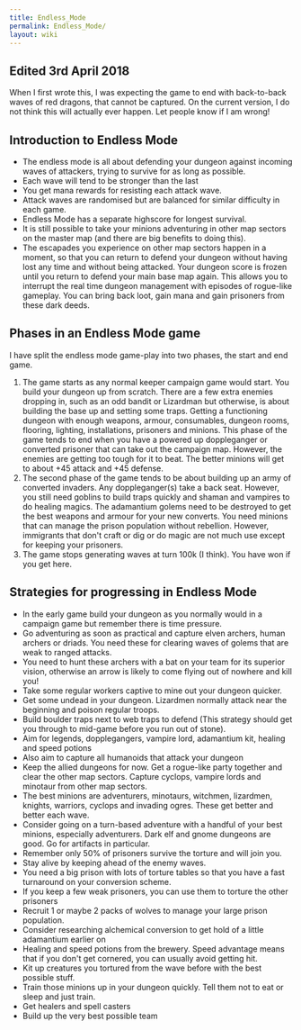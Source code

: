 ```yaml
---
title: Endless_Mode
permalink: Endless_Mode/
layout: wiki
---
```


Edited 3rd April 2018
---------------------

When I first wrote this, I was expecting the game to end with
back-to-back waves of red dragons, that cannot be captured. On the
current version, I do not think this will actually ever happen. Let
people know if I am wrong!

Introduction to Endless Mode
----------------------------

-   The endless mode is all about defending your dungeon against
    incoming waves of attackers, trying to survive for as long as
    possible.
-   Each wave will tend to be stronger than the last
-   You get mana rewards for resisting each attack wave.
-   Attack waves are randomised but are balanced for similar difficulty
    in each game.
-   Endless Mode has a separate highscore for longest survival.
-   It is still possible to take your minions adventuring in other map
    sectors on the master map (and there are big benefits to doing
    this).
-   The escapades you experience on other map sectors happen in a
    moment, so that you can return to defend your dungeon without having
    lost any time and without being attacked. Your dungeon score is
    frozen until you return to defend your main base map again. This
    allows you to interrupt the real time dungeon management with
    episodes of rogue-like gameplay. You can bring back loot, gain mana
    and gain prisoners from these dark deeds.

Phases in an Endless Mode game
------------------------------

I have split the endless mode game-play into two phases, the start and
end game.

1.  The game starts as any normal keeper campaign game would start. You
    build your dungeon up from scratch. There are a few extra enemies
    dropping in, such as an odd bandit or Lizardman but otherwise, is
    about building the base up and setting some traps. Getting a
    functioning dungeon with enough weapons, armour, consumables,
    dungeon rooms, flooring, lighting, installations, prisoners and
    minions. This phase of the game tends to end when you have a powered
    up doppleganger or converted prisoner that can take out the campaign
    map. However, the enemies are getting too tough for it to beat. The
    better minions will get to about +45 attack and +45 defense.
2.  The second phase of the game tends to be about building up an army
    of converted invaders. Any doppleganger(s) take a back seat.
    However, you still need goblins to build traps quickly and shaman
    and vampires to do healing magics. The adamantium golems need to be
    destroyed to get the best weapons and armour for your new converts.
    You need minions that can manage the prison population without
    rebellion. However, immigrants that don't craft or dig or do magic
    are not much use except for keeping your prisoners.
3.  The game stops generating waves at turn 100k (I think). You have won
    if you get here.

Strategies for progressing in Endless Mode
------------------------------------------

-   In the early game build your dungeon as you normally would in a
    campaign game but remember there is time pressure.
-   Go adventuring as soon as practical and capture elven archers, human
    archers or driads. You need these for clearing waves of golems that
    are weak to ranged attacks.
-   You need to hunt these archers with a bat on your team for its
    superior vision, otherwise an arrow is likely to come flying out of
    nowhere and kill you!
-   Take some regular workers captive to mine out your dungeon quicker.
-   Get some undead in your dungeon. Lizardmen normally attack near the
    beginning and poison regular troops.
-   Build boulder traps next to web traps to defend (This strategy
    should get you through to mid-game before you run out of stone).
-   Aim for legends, dopplegangers, vampire lord, adamantium kit,
    healing and speed potions
-   Also aim to capture all humanoids that attack your dungeon
-   Keep the allied dungeons for now. Get a rogue-like party together
    and clear the other map sectors. Capture cyclops, vampire lords and
    minotaur from other map sectors.
-   The best minions are adventurers, minotaurs, witchmen, lizardmen,
    knights, warriors, cyclops and invading ogres. These get better and
    better each wave.
-   Consider going on a turn-based adventure with a handful of your best
    minions, especially adventurers. Dark elf and gnome dungeons are
    good. Go for artifacts in particular.
-   Remember only 50% of prisoners survive the torture and will join
    you.
-   Stay alive by keeping ahead of the enemy waves.
-   You need a big prison with lots of torture tables so that you have a
    fast turnaround on your conversion scheme.
-   If you keep a few weak prisoners, you can use them to torture the
    other prisoners
-   Recruit 1 or maybe 2 packs of wolves to manage your large prison
    population.
-   Consider researching alchemical conversion to get hold of a little
    adamantium earlier on
-   Healing and speed potions from the brewery. Speed advantage means
    that if you don't get cornered, you can usually avoid getting hit.
-   Kit up creatures you tortured from the wave before with the best
    possible stuff.
-   Train those minions up in your dungeon quickly. Tell them not to eat
    or sleep and just train.
-   Get healers and spell casters
-   Build up the very best possible team

